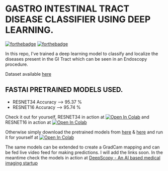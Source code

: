 # GASTRO INTESTINAL TRACT DISEASE CLASSIFIER USING DEEP LEARNING.

[![forthebadge](https://forthebadge.com/images/badges/made-with-python.svg)](https://forthebadge.com) [![forthebadge](https://forthebadge.com/images/badges/built-with-love.svg)](https://forthebadge.com)

In this repo, I've trained a deep learning model to classify and localize the diseases present in the GI Tract which can be seen in an Endoscopy procedure.

Dataset available [here](https://datasets.simula.no/kvasir/)

## FASTAI PRETRAINED MODELS USED.
- RESNET34 Accuracy --> 95.37 %
- RESNET16 Accuracy --> 95.74 %

Check it out for yourself, RESNET34 in action at [![Open In Colab](https://colab.research.google.com/assets/colab-badge.svg)](https://colab.research.google.com/github/bala-codes/GASTRO-INTESTINAL-TRACT-DISEASE-CLASSIFIER-USING-DEEP-LEARNING/blob/master/codes%20(FASTAI)/ENDOSCOPY%20GI%20FASTAI%20RESNET34.ipynb) and RESNET16 in action at [![Open In Colab](https://colab.research.google.com/assets/colab-badge.svg)](https://colab.research.google.com/github/bala-codes/GASTRO-INTESTINAL-TRACT-DISEASE-CLASSIFIER-USING-DEEP-LEARNING/blob/master/codes%20(FASTAI)/ENDOSCOPY%20GI%20FASTAI%20RESNET16.ipynb)

Otherwise simply download the pretrained models from [here](https://drive.google.com/file/d/1v6PnIHvd5bme0saP5yFZBdwUzaYfDrkr/view?usp=sharing) & [here](https://drive.google.com/file/d/1NwVBmYjHN9e-UWbNXT8N890L94WZXvAe/view?usp=sharing) and run it for yourself at [![Open In Colab](https://colab.research.google.com/assets/colab-badge.svg)](https://colab.research.google.com/github/bala-codes/GASTRO-INTESTINAL-TRACT-DISEASE-CLASSIFIER-USING-DEEP-LEARNING/blob/master/codes%20(FASTAI)/FINAL%20ENDOSCOPY%20GI%20FASTAI%20SINGLE%20INPUT%20PREDICTION.ipynb)

The same models can be extended to create a GradCam mapping and can be fed live video feed for making predictions. 
I will add the links soon.
In the meantime check the models in action at [DeepScopy - An AI based medical imaging startup](https://deepscopy.com/endoscopy)



